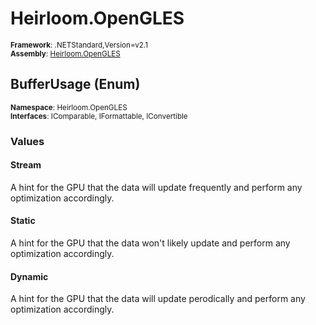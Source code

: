 # Heirloom.OpenGLES

<small>**Framework**: .NETStandard,Version=v2.1</small>  
<small>**Assembly**: [Heirloom.OpenGLES](../Heirloom.OpenGLES/Heirloom.OpenGLES.md)</small>  

## BufferUsage (Enum)
<small>**Namespace**: Heirloom.OpenGLES</sub></small>  
<small>**Interfaces**: IComparable, IFormattable, IConvertible</small>  

### Values

#### Stream
<member name="F:Heirloom.OpenGLES.BufferUsage.Stream">
  <summary>
            A hint for the GPU that the data will update frequently and perform any optimization accordingly.
            </summary>
</member>

#### Static
<member name="F:Heirloom.OpenGLES.BufferUsage.Static">
  <summary>
            A hint for the GPU that the data won't likely update and perform any optimization accordingly.
            </summary>
</member>

#### Dynamic
<member name="F:Heirloom.OpenGLES.BufferUsage.Dynamic">
  <summary>
            A hint for the GPU that the data will update perodically and perform any optimization accordingly.
            </summary>
</member>

